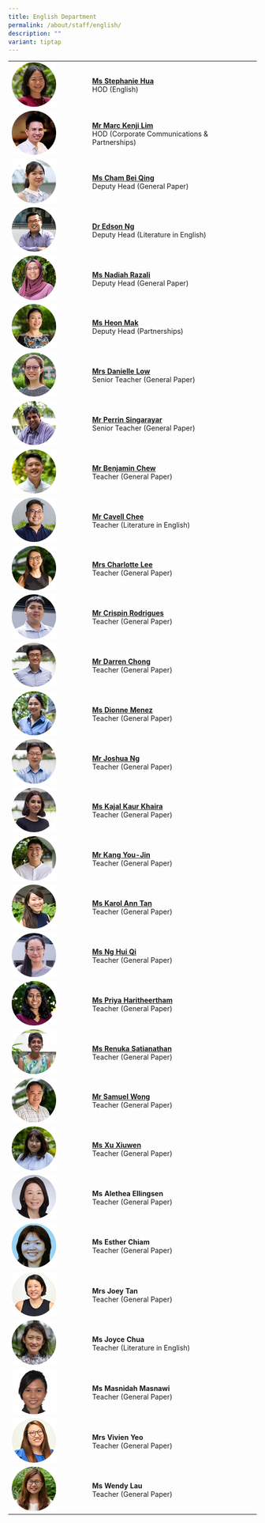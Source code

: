 ```yaml
---
title: English Department
permalink: /about/staff/english/
description: ""
variant: tiptap
---
```

<table style="minWidth: 50px">
<colgroup>
<col>
<col>
</colgroup>
<tbody>
<tr>
<td rowspan="1" colspan="1">
<div class="isomer-image-wrapper">
<img style="width: 60%;" height="auto" width="100%" src="/images/Staff/EL-Stephanie-Hua_s.jpg">
</div>
</td>
<td rowspan="1" colspan="1">
<p><strong><a href="/about/staff/english/ms-stephanie-hua/" rel="noopener noreferrer nofollow" target="_blank">Ms Stephanie Hua</a></strong> 
<br>HOD (English)</p>
</td>
</tr>
<tr>
<td rowspan="1" colspan="1">
<div class="isomer-image-wrapper">
<img style="width: 60%;" height="auto" width="100%" src="/images/Staff/HOD-Marc-Kenji-Lim_s.jpg">
</div>
</td>
<td rowspan="1" colspan="1">
<p><strong><a href="/about/staff/english/mr-marc-kenji-lim/" rel="noopener noreferrer nofollow" target="_blank">Mr Marc Kenji Lim</a></strong> 
<br>HOD (Corporate Communications &amp; Partnerships)</p>
</td>
</tr>
<tr>
<td rowspan="1" colspan="1">
<div class="isomer-image-wrapper">
<img style="width: 60%;" height="auto" width="100%" src="/images/Staff/EL-Cham-Bei-Qing_s.jpg">
</div>
</td>
<td rowspan="1" colspan="1">
<p><strong><a href="/about/staff/english/ms-cham-bei-qing/" rel="noopener noreferrer nofollow" target="_blank">Ms Cham Bei Qing</a></strong> 
<br>Deputy Head (General Paper)</p>
</td>
</tr>
<tr>
<td rowspan="1" colspan="1">
<div class="isomer-image-wrapper">
<img style="width: 60%;" height="auto" width="100%" alt="" src="/images/Staff/Eng-Edson-Ng_s.jpg">
</div>
</td>
<td rowspan="1" colspan="1">
<p><strong><a href="/about/staff/english/dr-edson-ng/" rel="noopener noreferrer nofollow" target="_blank">Dr Edson Ng</a></strong> 
<br>Deputy Head (Literature in English)</p>
</td>
</tr>
<tr>
<td rowspan="1" colspan="1">
<div class="isomer-image-wrapper">
<img style="width: 60%;" height="auto" width="100%" src="/images/Staff/Nadiah-Razali-s.jpg">
</div>
</td>
<td rowspan="1" colspan="1">
<p><strong><a href="/about/staff/english/ms-nadiah-razali/" rel="noopener noreferrer nofollow" target="_blank">Ms Nadiah Razali</a></strong> 
<br>Deputy Head (General Paper)</p>
</td>
</tr>
<tr>
<td rowspan="1" colspan="1">
<div class="isomer-image-wrapper">
<img style="width: 60%;" height="auto" width="100%" src="/images/Staff/EL-Heon-Mak_s.jpg">
</div>
</td>
<td rowspan="1" colspan="1">
<p><strong><a href="/about/staff/english/ms-heon-mak/" rel="noopener noreferrer nofollow" target="_blank">Ms Heon Mak</a></strong> 
<br>Deputy Head (Partnerships)</p>
</td>
</tr>
<tr>
<td rowspan="1" colspan="1">
<div class="isomer-image-wrapper">
<img style="width: 60%;" height="auto" width="100%" src="/images/Staff/English-Danielle-M-Low_s.jpg">
</div>
</td>
<td rowspan="1" colspan="1">
<p><strong><a href="/about/staff/english/mrs-danielle-marie-low/" rel="noopener noreferrer nofollow" target="_blank">Mrs Danielle Low</a></strong> 
<br>Senior Teacher (General Paper)</p>
</td>
</tr>
<tr>
<td rowspan="1" colspan="1">
<div class="isomer-image-wrapper">
<img style="width: 60%;" height="auto" width="100%" src="/images/Staff/Eng-Perrin_s.jpg">
</div>
</td>
<td rowspan="1" colspan="1">
<p><strong><a href="/about/staff/english/mr-perrin-singarayar/" rel="noopener noreferrer nofollow" target="_blank">Mr Perrin Singarayar</a></strong> 
<br>Senior Teacher (General Paper)</p>
</td>
</tr>
<tr>
<td rowspan="1" colspan="1">
<div class="isomer-image-wrapper">
<img style="width: 60%;" height="auto" width="100%" src="/images/Staff/EL-Benjamin-Chew_s.jpg">
</div>
</td>
<td rowspan="1" colspan="1">
<p><strong><a href="/about/staff/english/mr-benjamin-chew/" rel="noopener noreferrer nofollow" target="_blank">Mr Benjamin Chew</a></strong> 
<br>Teacher (General Paper)</p>
</td>
</tr>
<tr>
<td rowspan="1" colspan="1">
<div class="isomer-image-wrapper">
<img style="width: 60%;" height="auto" width="100%" src="/images/Staff/eng-cavell-chee_s.jpg">
</div>
</td>
<td rowspan="1" colspan="1">
<p><strong><a href="/about/staff/english/mr-cavell-chee/" rel="noopener noreferrer nofollow" target="_blank">Mr Cavell Chee</a></strong> 
<br>Teacher (Literature in English)</p>
</td>
</tr>
<tr>
<td rowspan="1" colspan="1">
<div class="isomer-image-wrapper">
<img style="width: 60%;" height="auto" width="100%" src="/images/Staff/EL-Charlotte-Tan_s.jpg">
</div>
</td>
<td rowspan="1" colspan="1">
<p><strong><a href="/about/staff/english/mrs-charlotte-lee/" rel="noopener noreferrer nofollow" target="_blank">Mrs Charlotte Lee</a></strong> 
<br>Teacher (General Paper)</p>
</td>
</tr>
<tr>
<td rowspan="1" colspan="1">
<div class="isomer-image-wrapper">
<img style="width: 60%;" height="auto" width="100%" src="/images/Staff/EL_CrispinRodrigues_s.jpg">
</div>
</td>
<td rowspan="1" colspan="1">
<p><strong><a href="/about/staff/english/mr-crispin-rodrigues/" rel="noopener noreferrer nofollow" target="_blank">Mr Crispin Rodrigues</a></strong> 
<br>Teacher (General Paper)</p>
</td>
</tr>
<tr>
<td rowspan="1" colspan="1">
<div class="isomer-image-wrapper">
<img style="width: 60%;" height="auto" width="100%" src="/images/Staff/EL-Darren-Chong_s.jpg">
</div>
</td>
<td rowspan="1" colspan="1">
<p><strong><a href="/about/staff/english/mr-darren-chong/" rel="noopener noreferrer nofollow" target="_blank">Mr Darren Chong</a></strong> 
<br>Teacher (General Paper)</p>
</td>
</tr>
<tr>
<td rowspan="1" colspan="1">
<div class="isomer-image-wrapper">
<img style="width: 60%;" height="auto" width="100%" alt="" src="/images/Staff/EL_Dionne_Menez.jpg">
</div>
</td>
<td rowspan="1" colspan="1">
<p><strong><a href="/about/staff/english/ms-dionne-menez" rel="noopener noreferrer nofollow" target="_blank">Ms Dionne Menez</a></strong>
<br>Teacher (General Paper)</p>
</td>
</tr>
<tr>
<td rowspan="1" colspan="1">
<div class="isomer-image-wrapper">
<img style="width: 60%;" height="auto" width="100%" src="/images/Staff/EL-Joshua-Ng_s.jpg">
</div>
</td>
<td rowspan="1" colspan="1">
<p><strong><a href="/about/staff/english/mr-joshua-ng/" rel="noopener noreferrer nofollow" target="_blank">Mr Joshua Ng</a></strong> 
<br>Teacher (General Paper)</p>
</td>
</tr>
<tr>
<td rowspan="1" colspan="1">
<div class="isomer-image-wrapper">
<img style="width: 60%;" height="auto" width="100%" src="/images/Staff/EL-Kajal-Kaur_s.jpg">
</div>
</td>
<td rowspan="1" colspan="1">
<p><strong><a href="/about/staff/english/ms-kajal-kaur-khaira/" rel="noopener noreferrer nofollow" target="_blank">Ms Kajal Kaur Khaira</a></strong> 
<br>Teacher (General Paper)</p>
</td>
</tr>
<tr>
<td rowspan="1" colspan="1">
<div class="isomer-image-wrapper">
<img style="width: 60%;" height="auto" width="100%" alt="" src="/images/Staff/EL_Kang_Youjin.jpg">
</div>
</td>
<td rowspan="1" colspan="1">
<p><strong><a href="/about/staff/english/mr-kang-you-jin" rel="noopener noreferrer nofollow" target="_blank">Mr Kang You-Jin</a></strong>
<br>Teacher (General Paper)</p>
</td>
</tr>
<tr>
<td rowspan="1" colspan="1">
<div class="isomer-image-wrapper">
<img style="width: 60%;" height="auto" width="100%" src="/images/Staff/Eng-KarolTan_s.jpg">
</div>
</td>
<td rowspan="1" colspan="1">
<p><strong><a href="/about/staff/english/ms-karol-ann-tan/" rel="noopener noreferrer nofollow" target="_blank">Ms Karol Ann Tan</a></strong> 
<br>Teacher (General Paper)</p>
</td>
</tr>
<tr>
<td rowspan="1" colspan="1">
<div class="isomer-image-wrapper">
<img style="width: 60%;" height="auto" width="100%" src="/images/Staff/EL_NgHuiQi_s.jpg">
</div>
</td>
<td rowspan="1" colspan="1">
<p><strong><a href="/about/staff/english/ms-ng-hui-qi/" rel="noopener noreferrer nofollow" target="_blank">Ms Ng Hui Qi</a></strong> 
<br>Teacher (General Paper)</p>
</td>
</tr>
<tr>
<td rowspan="1" colspan="1">
<div class="isomer-image-wrapper">
<img style="width: 60%;" height="auto" width="100%" src="/images/Staff/EL-Priyah-Hari_s.jpg">
</div>
</td>
<td rowspan="1" colspan="1">
<p><strong><a href="/about/staff/english/ms-priya-haritheertham/" rel="noopener noreferrer nofollow" target="_blank">Ms Priya Haritheertham</a></strong> 
<br>Teacher (General Paper)</p>
</td>
</tr>
<tr>
<td rowspan="1" colspan="1">
<div class="isomer-image-wrapper">
<img style="width: 60%;" height="auto" width="100%" src="/images/Staff/EL-Renuka-Satianathan_s.jpg">
</div>
</td>
<td rowspan="1" colspan="1">
<p><strong><a href="/about/staff/english/ms-renuka-satianathan/" rel="noopener noreferrer nofollow" target="_blank">Ms Renuka Satianathan</a></strong> 
<br>Teacher (General Paper)</p>
</td>
</tr>
<tr>
<td rowspan="1" colspan="1">
<div class="isomer-image-wrapper">
<img style="width: 60%;" height="auto" width="100%" src="/images/Staff/EL-Samuel-Wong_s.jpg">
</div>
</td>
<td rowspan="1" colspan="1">
<p><strong><a href="/about/staff/english/mr-samuel-wong/" rel="noopener noreferrer nofollow" target="_blank">Mr Samuel Wong</a></strong> 
<br>Teacher (General Paper)</p>
</td>
</tr>
<tr>
<td rowspan="1" colspan="1">
<div class="isomer-image-wrapper">
<img style="width: 60%;" height="auto" width="100%" src="/images/Staff/el-xu-xiuwen_s.jpg">
</div>
</td>
<td rowspan="1" colspan="1">
<p><strong><a href="/about/staff/english/ms-xu-xiuwen/" rel="noopener noreferrer nofollow" target="_blank">Ms Xu Xiuwen</a></strong> 
<br>Teacher (General Paper)</p>
</td>
</tr>
<tr>
<td rowspan="1" colspan="1">
<div class="isomer-image-wrapper">
<img style="width: 60%;" height="auto" width="100%" alt="" src="/images/Staff/EL_Alethea_Ellingsen.jpg">
</div>
</td>
<td rowspan="1" colspan="1">
<p><strong>Ms Alethea Ellingsen</strong> 
<br>Teacher (General Paper)</p>
</td>
</tr>
<tr>
<td rowspan="1" colspan="1">
<div class="isomer-image-wrapper">
<img style="width: 60%;" height="auto" width="100%" alt="" src="/images/Staff/Esther_Chiam.jpg">
</div>
</td>
<td rowspan="1" colspan="1">
<p><strong>Ms Esther Chiam</strong> 
<br>Teacher (General Paper)</p>
</td>
</tr>
<tr>
<td rowspan="1" colspan="1">
<div class="isomer-image-wrapper">
<img style="width: 60%;" height="auto" width="100%" src="/images/Staff/EL-Joey-Tan_s.jpg">
</div>
</td>
<td rowspan="1" colspan="1">
<p><strong>Mrs Joey Tan</strong> 
<br>Teacher (General Paper)</p>
</td>
</tr>
<tr>
<td rowspan="1" colspan="1">
<div class="isomer-image-wrapper">
<img style="width: 60%;" height="auto" width="100%" alt="" src="/images/Staff/EL_Joyce_Yeo.jpg">
</div>
</td>
<td rowspan="1" colspan="1">
<p><strong>Ms Joyce Chua</strong> 
<br>Teacher (Literature in English)</p>
</td>
</tr>
<tr>
<td rowspan="1" colspan="1">
<div class="isomer-image-wrapper">
<img style="width: 60%;" height="auto" width="100%" alt="" src="/images/Staff/Masnidah_Masnawi.jpg">
</div>
</td>
<td rowspan="1" colspan="1">
<p><strong>Ms Masnidah Masnawi</strong> 
<br>Teacher (General Paper)</p>
</td>
</tr>
<tr>
<td rowspan="1" colspan="1">
<div class="isomer-image-wrapper">
<img style="width: 60%;" height="auto" width="100%" src="/images/Staff/EL-Vivien-Yeo_s.jpg">
</div>
</td>
<td rowspan="1" colspan="1">
<p><strong>Mrs Vivien Yeo</strong> 
<br>Teacher (General Paper)</p>
</td>
</tr>
<tr>
<td rowspan="1" colspan="1">
<div class="isomer-image-wrapper">
<img style="width: 60%;" height="auto" width="100%" alt="" src="/images/Staff/EL_Wendy_Lau.jpg">
</div>
</td>
<td rowspan="1" colspan="1">
<p><strong>Ms Wendy Lau</strong> 
<br>Teacher (General Paper)</p>
</td>
</tr>
</tbody>
</table>
<p></p>